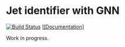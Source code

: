 Jet identifier with GNN
=======================

[![Build Status](https://travis-ci.com/Dario-Caf/Jet-identifier-GNN.svg?branch=main)](https://travis-ci.com/Dario-Caf/Jet-identifier-GNN)
[![Documentation]](https://dario-caf.gitbook.io/documentation)

Work in progress.
